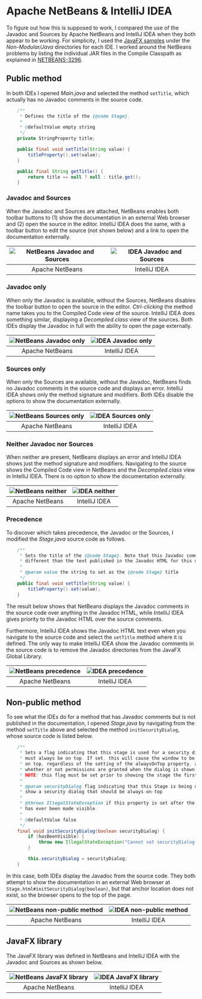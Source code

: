 # Apache NetBeans & IntelliJ IDEA

To figure out how this is supposed to work, I compared the use of the Javadoc and Sources by Apache NetBeans and IntelliJ IDEA when they both appear to be working.
For simplicity, I used the [JavaFX samples](https://github.com/openjfx/samples) under the *Non-Modular/Java* directories for each IDE.
I worked around the NetBeans problems by listing the individual JAR files in the Compile Classpath as explained in [NETBEANS-3296](https://issues.apache.org/jira/browse/NETBEANS-3296).

## Public method

In both IDEs I opened *Main.java* and selected the method `setTitle`, which actually has no Javadoc comments in the source code.

```Java
    /**
     * Defines the title of the {@code Stage}.
     *
     * @defaultValue empty string
     */
    private StringProperty title;

    public final void setTitle(String value) {
        titleProperty().set(value);
    }

    public final String getTitle() {
        return title == null ? null : title.get();
    }
```

### Javadoc and Sources

When the Javadoc and Sources are attached, NetBeans enables both toolbar buttons to (1) show the documentation in an external Web browser and (2) open the source in the editor.
IntelliJ IDEA does the same, with a toolbar button to edit the source (not shown below) and a link to open the documentation externally.

| ![NetBeans Javadoc and Sources](images/netbeans-javadoc-sources.png) | ![IDEA Javadoc and Sources](images/intellij-javadoc-sources.png) |
|:---------------:|:-------------:|
| Apache NetBeans | IntelliJ IDEA |

### Javadoc only

When only the Javadoc is available, without the Sources, NetBeans disables the toolbar button to open the source in the editor.
*Ctrl-clicking* the method name takes you to the Compiled Code view of the source.
IntelliJ IDEA does something similar, displaying a *Decompiled.class* view of the sources.
Both IDEs display the Javadoc in full with the ability to open the page externally.

| ![NetBeans Javadoc only](images/netbeans-javadoc-only.png) | ![IDEA Javadoc only](images/intellij-javadoc-only.png) |
|:---------------:|:-------------:|
| Apache NetBeans | IntelliJ IDEA |

### Sources only

When only the Sources are available, without the Javadoc, NetBeans finds no Javadoc comments in the source code and displays an error.
IntelliJ IDEA shows only the method signature and modifiers.
Both IDEs disable the options to show the documentation externally.

| ![NetBeans Sources only](images/netbeans-sources-only.png) | ![IDEA Sources only](images/intellij-sources-only.png) |
|:---------------:|:-------------:|
| Apache NetBeans | IntelliJ IDEA |

### Neither Javadoc nor Sources

When neither are present, NetBeans displays an error and IntelliJ IDEA shows just the method signature and modifiers.
Navigating to the source shows the Compiled Code view in NetBeans and the *Decompiled.class* view in IntelliJ IDEA.
There is no option to show the documentation externally.

| ![NetBeans neither](images/netbeans-neither.png) | ![IDEA neither](images/intellij-neither.png) |
|:---------------:|:-------------:|
| Apache NetBeans | IntelliJ IDEA |

### Precedence

To discover which takes precedence, the Javadoc or the Sources, I modified the *Stage.java* source code as follows.

```Java
    /**
     * Sets the title of the {@code Stage}. Note that this Javadoc comment is
     * different than the text published in the Javadoc HTML for this method.
     *
     * @param value the string to set as the {@code Stage} title
     */
    public final void setTitle(String value) {
        titleProperty().set(value);
    }
```

The result below shows that NetBeans displays the Javadoc comments in the source code over anything in the Javadoc HTML, while IntelliJ IDEA gives priority to the Javadoc HTML over the source comments.

Furthermore, IntelliJ IDEA shows the Javadoc HTML text even when you navigate to the source code and select the `setTitle` method where it is defined.
The only way to make IntelliJ IDEA show the Javadoc comments in the source code is to remove the Javadoc directories from the JavaFX Global Library.

| ![NetBeans precedence](images/netbeans-precedence.png) | ![IDEA precedence](images/intellij-precedence.png) |
|:---------------:|:-------------:|
| Apache NetBeans | IntelliJ IDEA |

## Non-public method

To see what the IDEs do for a method that has Javadoc comments but is not published in the documentation, I opened *Stage.java* by navigating from the method `setTitle` above and selected the method `initSecurityDialog`, whose source code is listed below.

```Java
    /**
     * Sets a flag indicating that this stage is used for a security dialog and
     * must always be on top. If set, this will cause the window to be always
     * on top, regardless of the setting of the alwaysOnTop property, and
     * whether or not permissions are granted when the dialog is shown.
     * NOTE: this flag must be set prior to showing the stage the first time.
     *
     * @param securityDialog flag indicating that this Stage is being used to
     * show a security dialog that should be always-on-top
     *
     * @throws IllegalStateException if this property is set after the stage
     * has ever been made visible.
     *
     * @defaultValue false
     */
    final void initSecurityDialog(boolean securityDialog) {
        if (hasBeenVisible) {
            throw new IllegalStateException("Cannot set securityDialog once stage has been set visible");
        }

        this.securityDialog = securityDialog;
    }
```

In this case, both IDEs display the Javadoc from the source code.
They both attempt to show the documentation in an external Web browser at `Stage.html#initSecurityDialog(boolean)`, but that anchor location does not exist, so the browser opens to the top of the page.

| ![NetBeans non-public method](images/netbeans-non-public.png) | ![IDEA non-public method](images/intellij-non-public.png) |
|:---------------:|:-------------:|
| Apache NetBeans | IntelliJ IDEA |

## JavaFX library

The JavaFX library was defined in NetBeans and IntelliJ IDEA with the Javadoc and Sources as shown below.

| ![NetBeans JavaFX library](images/netbeans-javafx-library.png) | ![IDEA JavaFX library](images/intellij-javafx-library.png) |
|:---------------:|:-------------:|
| Apache NetBeans | IntelliJ IDEA |
